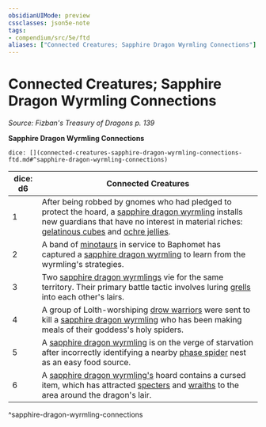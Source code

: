 ```yaml
---
obsidianUIMode: preview
cssclasses: json5e-note
tags:
- compendium/src/5e/ftd
aliases: ["Connected Creatures; Sapphire Dragon Wyrmling Connections"]
---
```

# Connected Creatures; Sapphire Dragon Wyrmling Connections
*Source: Fizban's Treasury of Dragons p. 139* 

**Sapphire Dragon Wyrmling Connections**

`dice: [](connected-creatures-sapphire-dragon-wyrmling-connections-ftd.md#^sapphire-dragon-wyrmling-connections)`

| dice: d6 | Connected Creatures |
|----------|---------------------|
| 1 | After being robbed by gnomes who had pledged to protect the hoard, a [sapphire dragon wyrmling](5E2014官方资源/bestiary/dragon/sapphire-dragon-wyrmling-ftd.md) installs new guardians that have no interest in material riches: [gelatinous cubes](5E2014官方资源/bestiary/ooze/gelatinous-cube.md) and [ochre jellies](5E2014官方资源/bestiary/ooze/ochre-jelly.md). |
| 2 | A band of [minotaurs](5E2014官方资源/bestiary/monstrosity/minotaur.md) in service to Baphomet has captured a [sapphire dragon wyrmling](5E2014官方资源/bestiary/dragon/sapphire-dragon-wyrmling-ftd.md) to learn from the wyrmling's strategies. |
| 3 | Two [sapphire dragon wyrmlings](5E2014官方资源/bestiary/dragon/sapphire-dragon-wyrmling-ftd.md) vie for the same territory. Their primary battle tactic involves luring [grells](5E2014官方资源/bestiary/aberration/grell.md) into each other's lairs. |
| 4 | A group of Lolth-worshiping [drow warriors](5E2014官方资源/bestiary/humanoid/drow-elite-warrior.md) were sent to kill a [sapphire dragon wyrmling](5E2014官方资源/bestiary/dragon/sapphire-dragon-wyrmling-ftd.md) who has been making meals of their goddess's holy spiders. |
| 5 | A [sapphire dragon wyrmling](5E2014官方资源/bestiary/dragon/sapphire-dragon-wyrmling-ftd.md) is on the verge of starvation after incorrectly identifying a nearby [phase spider](5E2014官方资源/bestiary/monstrosity/phase-spider.md) nest as an easy food source. |
| 6 | A [sapphire dragon wyrmling's](5E2014官方资源/bestiary/dragon/sapphire-dragon-wyrmling-ftd.md) hoard contains a cursed item, which has attracted [specters](5E2014官方资源/bestiary/undead/specter.md) and [wraiths](5E2014官方资源/bestiary/undead/wraith.md) to the area around the dragon's lair. |
^sapphire-dragon-wyrmling-connections
